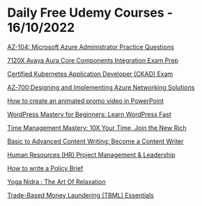 # Daily Free Udemy Courses - 16/10/2022

[AZ-104: Microsoft Azure Administrator Practice Questions](https://www.udemy.com/course/az-104-microsoft-azure-administrator-practice-questions/?couponCode=AZ104FREE)
[7120X Avaya Aura Core Components Integration Exam Prep](https://www.udemy.com/course/7120x-avaya-aura-core-components-integration-exam-prep/?couponCode=8640B89FF86E541D9138)
[Certified Kubernetes Application Developer (CKAD) Exam](https://www.udemy.com/course/certified-kubernetes-application-developer-ckad-exam-g/?couponCode=FREECKAD)
[AZ-700:Designing and Implementing Azure Networking Solutions](https://www.udemy.com/course/az-700-designing-and-implementing-azure-networking-solution/?couponCode=AZ700FREE2022)
[How to create an animated promo video in PowerPoint](https://www.udemy.com/course/how-to-create-an-animated-promo-video-in-powerpoint/?couponCode=VIDEO_OCT2)
[WordPress Mastery for Beginners: Learn WordPress Fast](https://www.udemy.com/course/wordpress-mastery-for-beginners-learn-wordpress-fast/?couponCode=2711526AD226566718BE)
[Time Management Mastery: 10X Your Time, Join the New Rich](https://www.udemy.com/course/time-management-secrets-of-billionaires/?couponCode=BD62A9E2C3405648B1A0)
[Basic to Advanced Content Writing: Become a Content Writer](https://www.udemy.com/course/become-a-content-writer/?couponCode=FREEOCT)
[Human Resources (HR) Project Management & Leadership](https://www.udemy.com/course/human-resources-project-management-leadership/?couponCode=0CAC84F086DA55634D6A)
[How to write a Policy Brief](https://www.udemy.com/course/how-to-write-a-policy-brief/?couponCode=54B5451E93AC8CDEF897)
[Yoga Nidra : The Art Of Relaxation](https://www.udemy.com/course/the-art-relaxation-yoga-nidra/?couponCode=DC5E0AFCB665F5D3E2A6)
[Trade-Based Money Laundering (TBML) Essentials](https://www.udemy.com/course/trade-based-money-laundering-tbml-essentials/?couponCode=246BFDBB3DE7762203E3)
